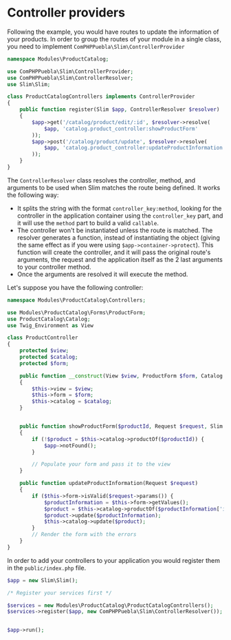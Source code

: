 # Controller providers

Following the example, you would have routes to update the information of your products.
In order to group the routes of your module in a single class, you need to implement
`ComPHPPuebla\Slim\ControllerProvider`

```php
namespace Modules\ProductCatalog;

use ComPHPPuebla\Slim\ControllerProvider;
use ComPHPPuebla\Slim\ControllerResolver;
use Slim\Slim;

class ProductCatalogControllers implements ControllerProvider
{
    public function register(Slim $app, ControllerResolver $resolver)
    {
        $app->get('/catalog/product/edit/:id', $resolver->resolve(
            $app, 'catalog.product_controller:showProductForm'
        ));
        $app->post('/catalog/product/update', $resolver->resolve(
            $app, 'catalog.product_controller:updateProductInformation'
        ));
    }
}
```

The `ControllerResolver` class resolves the controller, method, and arguments to be
used when Slim matches the route being defined. It works the following way:

* It splits the string with the format `controller_key:method`, looking for the
controller in the application container using the `controller_key` part, and it will
use the `method` part to build a valid `callable`.
* The controller won't be instantiated unless the route is matched. The resolver
generates a function, instead of instantiating the object (giving the same effect as
if you were using `$app->container->protect`). This function will create the
controller, and it will pass the original route's arguments, the request
and the application itself as the 2 last arguments to your controller method.
* Once the arguments are resolved it will execute the method.

Let's suppose you have the following controller:

```php
namespace Modules\ProductCatalog\Controllers;

use Modules\ProductCatalog\Forms\ProductForm;
use ProductCatalog\Catalog;
use Twig_Environment as View

class ProductController
{
    protected $view;
    protected $catalog;
    protected $form;

    public function __construct(View $view, ProductForm $form, Catalog $catalog)
    {
        $this->view = $view;
        $this->form = $form;
        $this->catalog = $catalog;
    }


    public function showProductForm($productId, Request $request, Slim $app)
    {
        if (!$product = $this->catalog->productOf($productId)) {
            $app->notFound();
        }

        // Populate your form and pass it to the view
    }

    public function updateProductInformation(Request $request)
    {
        if ($this->form->isValid($request->params()) {
            $productInformation = $this->form->getValues();
            $product = $this->catalog->productOf($productInformation['id']);
            $product->update($productInformation);
            $this->catalog->update($product);
        }
        // Render the form with the errors
    }
}
```

In order to add your controllers to your application you would register them in the
`public/index.php` file.

```php
$app = new Slim\Slim();

/* Register your services first */

$services = new Modules\ProductCatalog\ProductCatalogControllers();
$services->register($app, new ComPHPPuebla\Slim\ControllerResolver());


$app->run();
```
